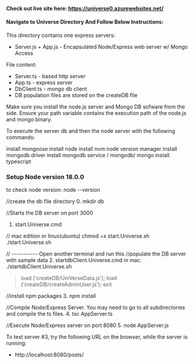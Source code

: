 #### Check out live site here: https://universe0.azurewebsites.net/

#### Navigate to Universe Directory And Follow Below Instructions:

This directory contains one express servers:
* Server.js + App.js - Encapsulated Node/Express web server w/ Mongo Access

File content:
* Server.ts - based http server
* App.ts - express server
* DbClient.ts - mongo db client
* DB population files are stored on the createDB file

Make sure you install the node.js server and Mongo DB sofware from the side.  Ensure your path variable contains the execution path of the node.js and mongo binary.

To execute the server db and then the node server with the following commands:

install mongoose
install node
install nvm node version manager
install mongodb driver
install mongodb service / mongodb/ mongo
install typescript





### Setup Node version 18.0.0 
to check node version: node --version

//create the db file directory
0. mkdir db

//Starts the DB server on port 3000
1. start.Universe.cmd

// mac edition or linux(ubuntu)
chmod +x start.Universe.sh
./start.Universe.sh

// -----------
Open another terminal and run this
//populate the DB server with sample data
2. startdbClient.Universe.cmd
in mac: ./startdbClient.Universe.sh
>load ('createDB/UniVerseData.js');
>load ('createDB/createAdminUser.js');
>exit

//install npm packages
3. npm install

//Compile Node/Express Server.  You may need to go to all subdirectories and compile the ts files.
4. tsc AppServer.ts

//Execute Node/Express server on port 8080
5. node AppServer.js 

To test server #3, try the following URL on the browser, while the server is running:
* http://localhost:8080/posts/
